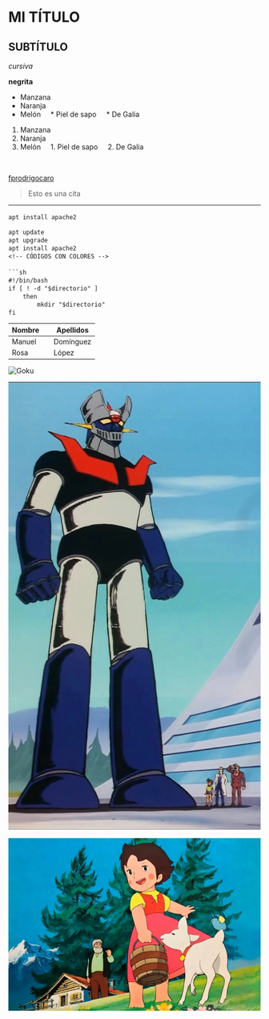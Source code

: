 # MI TÍTULO

## SUBTÍTULO

<!-- FORMATOS -->

*cursiva*

**negrita**

<!-- LISTAS -->

* Manzana
* Naranja
* Melón
    * Piel de sapo
    * De Galia
1. Manzana
2. Naranja
3. Melón
    1. Piel de sapo
    2. De Galia

    <!-- ENLACES -->

[fprodrigocaro](https://fprodrigocaro.org)

<!-- CITAS -->

> Esto es una cita

<!-- LINEA HORIZONTAL -->

---
<!-- CÓDIGO -->

`apt install apache2`

```
apt update
apt upgrade
apt install apache2
<!-- CÓDIGOS CON COLORES -->

```sh
#!/bin/bash
if [ ! -d "$directorio" ]
    then
        mkdir "$directorio"
fi
```

<!-- TABLAS -->

| Nombre    | Apellidos |
|-----------| ----------|
|Manuel     | Domínguez |
|Rosa       | López     |

<!-- IMÁGENES -->

<!-- google: goku rtve -->
![Goku](https://img.rtve.es/imagenes/exposicion-muestra-origenes-dragon-ball/1657019154219.jpg)

<!-- En nuestro directorio -->

![Mazinger Z](/img/mazingerz.jpg)

<!-- En un subdirectorio -->

![heidi](/img/heidi.jpeg)

